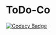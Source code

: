 # ToDo-Co
[![Codacy Badge](https://app.codacy.com/project/badge/Grade/e0dcd24af7774fe58cd340a4861845b9)](https://app.codacy.com/gh/PavelKlimovich/ToDo-Co/dashboard?utm_source=gh&utm_medium=referral&utm_content=&utm_campaign=Badge_grade)
